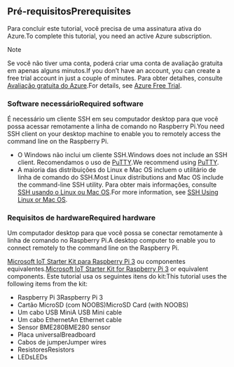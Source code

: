 ## <a name="prerequisites"></a><span data-ttu-id="56d9e-101">Pré-requisitos</span><span class="sxs-lookup"><span data-stu-id="56d9e-101">Prerequisites</span></span>

<span data-ttu-id="56d9e-102">Para concluir este tutorial, você precisa de uma assinatura ativa do Azure.</span><span class="sxs-lookup"><span data-stu-id="56d9e-102">To complete this tutorial, you need an active Azure subscription.</span></span>

> [!NOTE]
> <span data-ttu-id="56d9e-103">Se você não tiver uma conta, poderá criar uma conta de avaliação gratuita em apenas alguns minutos.</span><span class="sxs-lookup"><span data-stu-id="56d9e-103">If you don’t have an account, you can create a free trial account in just a couple of minutes.</span></span> <span data-ttu-id="56d9e-104">Para obter detalhes, consulte [Avaliação gratuita do Azure][lnk-free-trial].</span><span class="sxs-lookup"><span data-stu-id="56d9e-104">For details, see [Azure Free Trial][lnk-free-trial].</span></span>

### <a name="required-software"></a><span data-ttu-id="56d9e-105">Software necessário</span><span class="sxs-lookup"><span data-stu-id="56d9e-105">Required software</span></span>

<span data-ttu-id="56d9e-106">É necessário um cliente SSH em seu computador desktop para que você possa acessar remotamente a linha de comando no Raspberry Pi.</span><span class="sxs-lookup"><span data-stu-id="56d9e-106">You need SSH client on your desktop machine to enable you to remotely access the command line on the Raspberry Pi.</span></span>

- <span data-ttu-id="56d9e-107">O Windows não inclui um cliente SSH.</span><span class="sxs-lookup"><span data-stu-id="56d9e-107">Windows does not include an SSH client.</span></span> <span data-ttu-id="56d9e-108">Recomendamos o uso de [PuTTY](http://www.putty.org/).</span><span class="sxs-lookup"><span data-stu-id="56d9e-108">We recommend using [PuTTY](http://www.putty.org/).</span></span>
- <span data-ttu-id="56d9e-109">A maioria das distribuições do Linux e Mac OS incluem o utilitário de linha de comando do SSH.</span><span class="sxs-lookup"><span data-stu-id="56d9e-109">Most Linux distributions and Mac OS include the command-line SSH utility.</span></span> <span data-ttu-id="56d9e-110">Para obter mais informações, consulte [SSH usando o Linux ou Mac OS](https://www.raspberrypi.org/documentation/remote-access/ssh/unix.md).</span><span class="sxs-lookup"><span data-stu-id="56d9e-110">For more information, see [SSH Using Linux or Mac OS](https://www.raspberrypi.org/documentation/remote-access/ssh/unix.md).</span></span>

### <a name="required-hardware"></a><span data-ttu-id="56d9e-111">Requisitos de hardware</span><span class="sxs-lookup"><span data-stu-id="56d9e-111">Required hardware</span></span>

<span data-ttu-id="56d9e-112">Um computador desktop para que você possa se conectar remotamente à linha de comando no Raspberry Pi.</span><span class="sxs-lookup"><span data-stu-id="56d9e-112">A desktop computer to enable you to connect remotely to the command line on the Raspberry Pi.</span></span>

<span data-ttu-id="56d9e-113">[Microsoft IoT Starter Kit para Raspberry Pi 3][lnk-starter-kits] ou componentes equivalentes.</span><span class="sxs-lookup"><span data-stu-id="56d9e-113">[Microsoft IoT Starter Kit for Raspberry Pi 3][lnk-starter-kits] or equivalent components.</span></span> <span data-ttu-id="56d9e-114">Este tutorial usa os seguintes itens do kit:</span><span class="sxs-lookup"><span data-stu-id="56d9e-114">This tutorial uses the following items from the kit:</span></span>

- <span data-ttu-id="56d9e-115">Raspberry Pi 3</span><span class="sxs-lookup"><span data-stu-id="56d9e-115">Raspberry Pi 3</span></span>
- <span data-ttu-id="56d9e-116">Cartão MicroSD (com NOOBS)</span><span class="sxs-lookup"><span data-stu-id="56d9e-116">MicroSD Card (with NOOBS)</span></span>
- <span data-ttu-id="56d9e-117">Um cabo USB Mini</span><span class="sxs-lookup"><span data-stu-id="56d9e-117">A USB Mini cable</span></span>
- <span data-ttu-id="56d9e-118">Um cabo Ethernet</span><span class="sxs-lookup"><span data-stu-id="56d9e-118">An Ethernet cable</span></span>
- <span data-ttu-id="56d9e-119">Sensor BME280</span><span class="sxs-lookup"><span data-stu-id="56d9e-119">BME280 sensor</span></span>
- <span data-ttu-id="56d9e-120">Placa universal</span><span class="sxs-lookup"><span data-stu-id="56d9e-120">Breadboard</span></span>
- <span data-ttu-id="56d9e-121">Cabos de jumper</span><span class="sxs-lookup"><span data-stu-id="56d9e-121">Jumper wires</span></span>
- <span data-ttu-id="56d9e-122">Resistores</span><span class="sxs-lookup"><span data-stu-id="56d9e-122">Resistors</span></span>
- <span data-ttu-id="56d9e-123">LEDs</span><span class="sxs-lookup"><span data-stu-id="56d9e-123">LEDs</span></span>

[lnk-starter-kits]: https://azure.microsoft.com/develop/iot/starter-kits/
[lnk-free-trial]: http://azure.microsoft.com/pricing/free-trial/